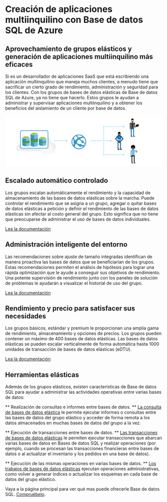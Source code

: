 <properties
   pageTitle="Creación de aplicaciones multiinquilino con Base de datos SQL de Azure"
   description="Obtenga información sobre cómo crear aplicaciones multiinquilino con Base de datos SQL de Azure"
   keywords=""
   services="sql-database"
   documentationCenter=""
   authors="carlrabeler"
   manager="jhubbard"
   editor=""/>

<tags
   ms.service="sql-database"
   ms.devlang="NA"
   ms.topic="article"
   ms.tgt_pltfrm="NA"
   ms.workload="data-management"
   ms.date="05/04/2016"
   ms.author="carlrab"/>

# Creación de aplicaciones multiinquilino con Base de datos SQL de Azure

## Aprovechamiento de grupos elásticos y generación de aplicaciones multiinquilino más eficaces

Si es un desarrollador de aplicaciones SaaS que está escribiendo una aplicación multiinquilino que maneja muchos clientes, a menudo tiene que sacrificar un cierto grado de rendimiento, administración y seguridad para los clientes. Con los grupos de bases de datos elásticas de Base de datos SQL de Azure, ya no tiene que hacerlo. Estos grupos le ayudan a administrar y supervisar aplicaciones multiinquilino y a obtener los beneficios del aislamiento de un cliente por base de datos.

![creación-aplicaciones-multiinquilino](./media/sql-database-build-multi-tenant-apps/sql-database-build-multi-tenant-apps.png)

## Escalado automático controlado

Los grupos escalan automáticamente el rendimiento y la capacidad de almacenamiento de las bases de datos elásticas sobre la marcha. Puede controlar el rendimiento que se asigna a un grupo, agregar o quitar bases de datos elásticas a petición y definir el rendimiento de las bases de datos elásticas sin afectar al costo general del grupo. Esto significa que no tiene que preocuparse de administrar el uso de bases de datos individuales.

[Lea la documentación](sql-database-elastic-pool.md)

## Administración inteligente del entorno

Las recomendaciones sobre ajuste de tamaño integradas identifican de manera proactiva las bases de datos que se beneficiarían de los grupos. Estas recomendaciones permiten el análisis de hipótesis para lograr una rápida optimización que le ayude a conseguir sus objetivos de rendimiento. Una potente supervisión de rendimiento junto con los paneles de solución de problemas le ayudarán a visualizar el historial de uso del grupo.

[Lea la documentación](sql-database-elastic-pool-guidance.md)

## Rendimiento y precio para satisfacer sus necesidades

Los grupos básicos, estándar y premium le proporcionan una amplia gama de rendimiento, almacenamiento y opciones de precios. Los grupos pueden contener un máximo de 400 bases de datos elásticas. Las bases de datos elásticas se pueden escalar verticalmente de forma automática hasta 1000 unidades de transacción de bases de datos elásticas (eDTU).

[Lea la documentación](https://azure.microsoft.com/pricing/details/sql-database/?b=16.50)

## Herramientas elásticas

Además de los grupos elásticos, existen características de Base de datos SQL para ayudar a administrar las actividades operativas entre varias bases de datos:

** Realización de consultas e informes entre bases de datos. ** [La consulta de bases de datos elástica](sql-database-elastic-query-overview.md) le permite ejecutar informes o consultas entre las bases de datos del grupo elástico y acceder de forma remota a los datos almacenados en muchas bases de datos del grupo a la vez.

** Ejecución de transacciones entre bases de datos. ** [Las transacciones de bases de datos elásticas](sql-database-elastic-transactions-overview.md) le permiten ejecutar transacciones que abarcan varias bases de datos en Bases de datos SQL y realizar operaciones (por ejemplo, cuando se procesan las transacciones financieras entre bases de datos o al actualizar el inventario y los pedidos en una base de datos).

** Ejecución de las mismas operaciones en varias bases de datos. ** [Los trabajos de bases de datos elásticas](sql-database-elastic-jobs-overview.md) ejecutan operaciones administrativas, como volver a generar índices o actualizar los esquemas en cada base de datos del grupo elástico.

Vaya a la página principal para ver qué mas puede ofrecerle Base de datos SQL. [Compruébelo](https://azure.microsoft.com/services/sql-database/).

<!---HONumber=AcomDC_0511_2016-->